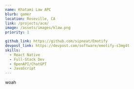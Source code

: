 ```yaml
---
name: Khatami Law APC
blurb: gamer
location: Roseville, CA
link: /projects/acm/
image: /assets/images/klaw.png
priority: 1

github_link: https://github.com/sipneat/Emotify
devpost_link: https://devpost.com/software/emotify-s3mg4t
skills: 
  - React Native
  - Full-Stack Dev
  - OpenAPI/ChatGPT
  - JavaScript
---
```


woah